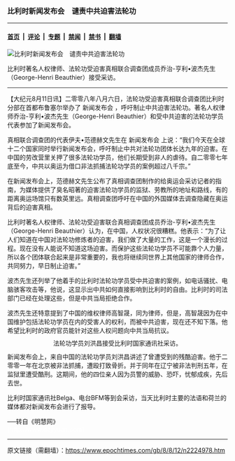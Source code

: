 ### 比利时新闻发布会　谴责中共迫害法轮功

---

#### [首页](../../../..?n2224978) &nbsp;|&nbsp; [评论](../../../../../epoch-comment?n2224978) &nbsp;|&nbsp; [专题](../../../../../epoch-special?n2224978) &nbsp;|&nbsp; [禁闻](../../../../../epoch-news?n2224978) &nbsp;|&nbsp; [禁书](../../../../../books?n2224978) &nbsp;|&nbsp; [翻墙](https://github.com/gfw-breaker/nogfw/blob/master/README.md?n2224978)


<div><img alt="比利时新闻发布会　谴责中共迫害法轮功" class="attachment-djy_600_400 size-djy_600_400 wp-post-image" src="https://i.epochtimes.com/assets/uploads/2008/08/808111110481671-600x400.jpg"/>
<div class="caption">
 <p>
  比利时著名人权律师、法轮功受迫害真相联合调查团成员乔治-亨利•波杰先生（George-Henri Beauthier）接受采访。
 </p>
</div></div><hr/><div class="post_content" id="artbody" itemprop="articleBody">
 <!-- article content begin -->
 <p>
  【大纪元8月11日讯】二零零八年八月六日，法轮功受迫害真相联合调查团比利时分部在首都布鲁塞尔举办了
  <ok href="https://www.epochtimes.com/gb/tag/%E6%96%B0%E9%97%BB%E5%8F%91%E5%B8%83%E4%BC%9A.html">
   新闻发布会
  </ok>
  ，呼吁制止中共迫害法轮功。著名人权律师乔治-亨利•波杰先生（George-Henri Beauthier）和受中共迫害的法轮功学员代表参加了新闻发布会。
 </p>
 <p>
  真相联合调查团的代表伊夫•范德赫文先生在
  <ok href="https://www.epochtimes.com/gb/tag/%E6%96%B0%E9%97%BB%E5%8F%91%E5%B8%83%E4%BC%9A.html">
   新闻发布会
  </ok>
  上说：“我们今天在全球十二个国家同时举行新闻发布会，呼吁制止中共对法轮功团体长达九年的迫害。在中国的劳改营里关押了很多法轮功学员，他们长期受到非人的虐待。自二零零七年底至今，中共以奥运为借口非法抓捕法轮功学员的案例超过八千宗。”
 </p>
 <p>
  在新闻发布会上，范德赫文先生公布了真相调查团制作的给奥运会采访记者的指南，为媒体提供了臭名昭著的迫害法轮功学员的监狱、劳教所的地址和路线，有的距离奥运场馆只有数英里远。真相调查团呼吁在中国的外国媒体去调查隐藏在奥运背后的迫害真相。
 </p>
 <p>
  比利时著名人权律师、法轮功受迫害联合真相调查团成员乔治-亨利•波杰先生（George-Henri Beauthier）认为，在中国，人权状况很糟糕。他表示：“为了让人们知道在中国对法轮功修炼者的迫害，我们做了大量的工作，这是一个漫长的过程。现在没有人能说不知道这场迫害。而保护这些法轮功学员不可能靠个人力量，所以各个团体联合起来是非常重要的，我也将继续同世界上其他国家的律师合作，共同努力，早日制止迫害。”
 </p>
 <p>
  波杰先生还列举了他着手的比利时法轮功学员受中共迫害的案例，如电话骚扰、电脑骇客攻击等，他说，这显示出中共如何直接影响到比利时的自由。比利时的司法部门已经在处理这些，但是中共当局拒绝合作。
 </p>
 <p>
  波杰先生还特意提到了中国的维权律师高智晟，同为律师，但是，高智晟因为在中国维护包括法轮功学员在内的受害人的权利，而被中共迫害，现在还不知下落。他希望比利时的政府官员能针对这些人权问题向中共当局抗议。
 </p>
 <p>
  <!--image v 1.0-->
 </p>
 <div style="line-height: 90%; text-align: center;">
  <ok href=" https://i.epochtimes.com/assets/uploads/2008/08/808111110491671.jpg" rel="noreferrer noopener" target="_blank">
   <img alt="" class="size-large wp-image-7372824" src="https://i.epochtimes.com/assets/uploads/2008/08/808111110491671.jpg" title=""/>
  </ok>
  <br/>
  <span class="bn12">
   法轮功学员刘洪昌接受比利时国家通讯社采访。
  </span>
 </div>
 <p>
  <!-- -->
 </p>
 <p>
  新闻发布会上，来自中国的法轮功学员刘洪昌讲述了曾遭受到的残酷迫害。他于二零零一年在北京被非法抓捕，遭殴打致骨折。并于同年在辽宁被非法判刑五年，在监狱里遭受酷刑。这期间，他的四位亲人因为员警的威胁、恐吓，忧郁成疾，先后去世。
 </p>
 <p>
  比利时国家通讯社Belga、电台BFM等到会采访，当天比利时主要的法语和荷兰的媒体都对新闻发布会进行了报导。
 </p>
 <p>
  ──转自《明慧网》
  <br/>
  <font color="#ffffff">
   (http://www.dajiyuan.com)
  </font>
 </p>
 <!-- article content end -->
 <div id="below_article_ad">
 </div>
</div>


---

原文链接（需翻墙）：https://www.epochtimes.com/gb/8/8/12/n2224978.htm